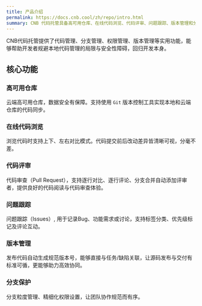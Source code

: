 ```yaml
---
title: 产品介绍
permalink: https://docs.cnb.cool/zh/repo/intro.html
summary: CNB 代码托管具备高可用仓库、在线代码浏览、代码评审、问题跟踪、版本管理和分支保护等核心功能，帮助开发者规避本地代码管理的局限与安全障碍，实现高效的代码管理与团队协作 。
---
```

CNB代码托管提供了代码管理、分支管理、权限管理、版本管理等实用功能，能够帮助开发者规避本地代码管理的局限与安全性障碍，回归开发本身。

## 核心功能

### 高可用仓库

云端高可用仓库，数据安全有保障。支持使用 `Git` 版本控制工具实现本地和云端仓库的代码同步。

### 在线代码浏览

浏览代码时支持上下、左右对比模式。代码提交前后改动差异皆清晰可视，分毫不差。

### 代码评审

代码审查（Pull Request），支持逐行对比、逐行评论、分支合并自动添加评审者，提供良好的代码阅读与代码审查体验。

### ​​问题跟踪

​问题跟踪（Issues）, 用于记录Bug、功能需求或讨论，支持标签分类、优先级标记及评论互动。

### 版本管理

发布代码自动生成规范版本号，能够直接与任务/缺陷关联，让源码发布与交付有标准可循，更能够助力高效协同。

### 分支保护

分支粒度管理、精细化权限设置，让团队协作规范而有序。
